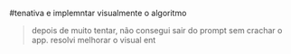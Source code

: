 #tenativa e implemntar visualmente o algoritmo

>depois de muito tentar, não consegui sair do prompt sem crachar o app. resolvi melhorar o visual ent


<!-- 
algumas anotações que realizei
<html>

<p>
ola mundo
</p>
<a id="entrada">
</html>




------------------------
shell
------------

ctrl+ j
aba - cmd

alt shift a  - para comentar
shift + botão dir
 -->